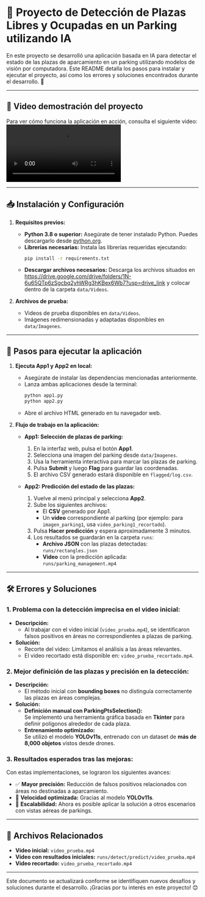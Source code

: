 # 🚗 Proyecto de Detección de Plazas Libres y Ocupadas en un Parking utilizando IA

En este proyecto se desarrolló una aplicación basada en IA para detectar el estado de las plazas de aparcamiento en un parking utilizando modelos de visión por computadora. Este README detalla los pasos para instalar y ejecutar el proyecto, así como los errores y soluciones encontrados durante el desarrollo. 🎯

---

## 🎥 Video demostración del proyecto

Para ver cómo funciona la aplicación en acción, consulta el siguiente video:
![Video](data/Videos/Resultados/video_demostracion.mp4)

---

## 📥 Instalación y Configuración

1. **Requisitos previos:**
   - **Python 3.8 o superior:** Asegúrate de tener instalado Python. Puedes descargarlo desde [python.org](https://www.python.org/).
   - **Librerías necesarias:** Instala las librerías requeridas ejecutando:
     ```bash
     pip install -r requirements.txt
     ```
   - **Descargar archivos necesarios:** Descarga los archivos situados en https://drive.google.com/drive/folders/1N-6u65QTp6zSgcbq2yhWRg3hKBex6Wb7?usp=drive_link y colocar dentro de la carpeta `data/Videos`.

2. **Archivos de prueba:**
   - Videos de prueba disponibles en `data/Videos`.
   - Imágenes redimensionadas y adaptadas disponibles en `data/Imagenes`.

---

## 🚀 Pasos para ejecutar la aplicación

1. **Ejecuta App1 y App2 en local:**
   - Asegúrate de instalar las dependencias mencionadas anteriormente.
   - Lanza ambas aplicaciones desde la terminal:
     ```bash
     python app1.py
     python app2.py
     ```
   - Abre el archivo HTML generado en tu navegador web.

2. **Flujo de trabajo en la aplicación:**

   - **App1: Selección de plazas de parking:**
     1. En la interfaz web, pulsa el botón **App1**.
     2. Selecciona una imagen del parking desde `data/Imagenes`.
     3. Usa la herramienta interactiva para marcar las plazas de parking.
     4. Pulsa **Submit** y luego **Flag** para guardar las coordenadas.
     5. El archivo CSV generado estará disponible en `flagged/log.csv`.

   - **App2: Predicción del estado de las plazas:**
     1. Vuelve al menú principal y selecciona **App2**.
     2. Sube los siguientes archivos:
        - El **CSV** generado por App1.
        - Un **video** correspondiente al parking (por ejemplo: para `imagen_parking1`, usa `video_parking1_recortado`).
     3. Pulsa **Hacer predicción** y espera aproximadamente 3 minutos.
     4. Los resultados se guardarán en la carpeta `runs`:
        - **Archivo JSON** con las plazas detectadas: `runs/rectangles.json`
        - **Video** con la predicción aplicada: `runs/parking_management.mp4`

---

## 🛠️ Errores y Soluciones

### **1. Problema con la detección imprecisa en el video inicial:**
   - **Descripción:**
     - Al trabajar con el video inicial (`video_prueba.mp4`), se identificaron falsos positivos en áreas no correspondientes a plazas de parking.
   - **Solución:**
     - Recorte del video: Limitamos el análisis a las áreas relevantes.
     - El video recortado está disponible en: `video_prueba_recortado.mp4`.

### **2. Mejor definición de las plazas y precisión en la detección:**
   - **Descripción:**
     - El método inicial con **bounding boxes** no distinguía correctamente las plazas en áreas complejas.
   - **Solución:**
     - **Definición manual con ParkingPtsSelection():**  
       Se implementó una herramienta gráfica basada en **Tkinter** para definir polígonos alrededor de cada plaza.
     - **Entrenamiento optimizado:**  
       Se utilizó el modelo **YOLOv11s**, entrenado con un dataset de **más de 8,000 objetos** vistos desde drones.

### **3. Resultados esperados tras las mejoras:**
   Con estas implementaciones, se lograron los siguientes avances:
   - ✅ **Mayor precisión:** Reducción de falsos positivos relacionados con áreas no destinadas a aparcamiento.
   - 🚀 **Velocidad optimizada:** Gracias al modelo **YOLOv11s**.
   - 🔄 **Escalabilidad:** Ahora es posible aplicar la solución a otros escenarios con vistas aéreas de parkings.

---

## 📁 Archivos Relacionados

- **Video inicial:** `video_prueba.mp4`
- **Video con resultados iniciales:** `runs/detect/predict/video_prueba.mp4`
- **Video recortado:** `video_prueba_recortado.mp4`

---

Este documento se actualizará conforme se identifiquen nuevos desafíos y soluciones durante el desarrollo. ¡Gracias por tu interés en este proyecto! 😊
